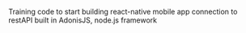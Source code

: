 Training code to start building react-native mobile app
connection to restAPI built in AdonisJS, node.js framework